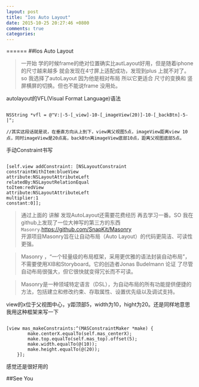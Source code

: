 ```yaml
---
layout: post
title: "Ios Auto Layout"
date: 2015-10-25 20:27:46 +0800
comments: true
categories: 
---
```

======
##Ios Auto Layout
> 一开始 学的时候frame的绝对位置确实比autLayout好用，但是随着iphone 的尺寸越来越多 就会发现在4寸屏上适配成功，发现到plus 上就不对了。so 我选择了autoLayout 因为他是相对布局 所以它更适合 尺寸的变换和 竖屏横屏的切换。但也不能说frame 没用处。

<p>autolayout的VFL(Visual Format Language)语法</p>

<pre><code>
NSString *vfl = @"V:|-5-[_view]-10-[_imageView(20)]-10-[_backBtn]-5-|";

//其实这段话就是说，在垂直方向从上到下，view离父视图5点，imageView距离view 10点，同时imageView是20点高，backBtn离imageView底部10点，距离父视图底部5点。
</pre></code>

<p>手动Constraint书写</p>
<pre><code>
[self.view addConstraint: [NSLayoutConstraint constraintWithItem:blueView
attribute:NSLayoutAttributeLeft
relatedBy:NSLayoutRelationEqual
toItem:redView
attribute:NSLayoutAttributeLeft
multiplier:1
constant:0]];
</pre></code>

>通过上面的 讲解  发现AutoLayout还需要花费经历 再去学习一番。SO 我在github上发现了一位大神写的第三方的东西`Masonry`.https://github.com/SnapKit/Masonry  
>开源项目Masonry旨在让自动布局（Auto Layout）的代码更简洁、可读性更强。

>Masonry ，“一个轻量级的布局框架，采用更优雅的语法封装自动布局”，不需要使用XIB和Storyboard。它的创造者Jonas Budelmann 论证 了尽管自动布局很强大，但它很快就变得冗长而不可读。

>Masonry是一种领域特定语言（DSL），为自动布局的所有功能提供便捷的方法，包括建立和修改约束、存取属性、设置优先级以及调试支持。
<p>view的x位于父视图中心，y距顶部5，width为10，hight为20。还是同样地意思 我用这种框架来写一下</p>
<pre><code>
[view mas_makeConstraints:^(MASConstraintMaker *make) {
        make.centerX.equalTo(self.mas_centerX);
        make.top.equalTo(self.mas_top).offset(5);
		make.width.equalTo(@(10));
        make.height.equalTo(@(20));
    }];
</pre></code>
<p>感觉还是很好用的</p>

##See You